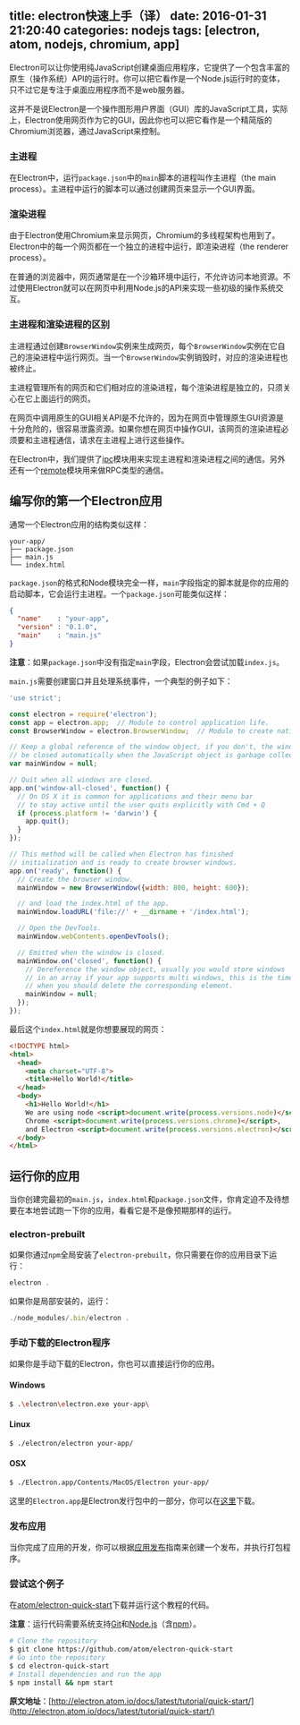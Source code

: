 title: electron快速上手（译）
date: 2016-01-31 21:20:40
categories: nodejs
tags: [electron, atom, nodejs, chromium, app]
---
Electron可以让你使用纯JavaScript创建桌面应用程序，它提供了一个包含丰富的原生（操作系统）API的运行时。你可以把它看作是一个Node.js运行时的变体，只不过它是专注于桌面应用程序而不是web服务器。

这并不是说Electron是一个操作图形用户界面（GUI）库的JavaScript工具，实际上，Electron使用网页作为它的GUI，因此你也可以把它看作是一个精简版的Chromium浏览器，通过JavaScript来控制。

<!--more-->

### 主进程

在Electron中，运行`package.json`中的`main`脚本的进程叫作主进程（the main process）。主进程中运行的脚本可以通过创建网页来显示一个GUI界面。

### 渲染进程

由于Electron使用Chromium来显示网页，Chromium的多线程架构也用到了。Electron中的每一个网页都在一个独立的进程中运行，即渲染进程（the renderer process）。

在普通的浏览器中，网页通常是在一个沙箱环境中运行，不允许访问本地资源。不过使用Electron就可以在网页中利用Node.js的API来实现一些初级的操作系统交互。

### 主进程和渲染进程的区别

主进程通过创建`BrowserWindow`实例来生成网页，每个`BrowserWindow`实例在它自己的渲染进程中运行网页。当一个`BrowserWindow`实例销毁时，对应的渲染进程也被终止。

主进程管理所有的网页和它们相对应的渲染进程，每个渲染进程是独立的，只须关心在它上面运行的网页。

在网页中调用原生的GUI相关API是不允许的，因为在网页中管理原生GUI资源是十分危险的，很容易泄露资源。如果你想在网页中操作GUI，该网页的渲染进程必须要和主进程通信，请求在主进程上进行这些操作。

在Electron中，我们提供了[ipc](http://electron.atom.io/docs/v0.36.5/api/ipc-renderer)模块用来实现主进程和渲染进程之间的通信。另外还有一个[remote](http://electron.atom.io/docs/v0.36.5/api/remote)模块用来做RPC类型的通信。

## 编写你的第一个Electron应用

通常一个Electron应用的结构类似这样：

```
your-app/
├── package.json
├── main.js
└── index.html
```

`package.json`的格式和Node模块完全一样，`main`字段指定的脚本就是你的应用的启动脚本，它会运行主进程。一个`package.json`可能类似这样：

``` json
{
  "name"    : "your-app",
  "version" : "0.1.0",
  "main"    : "main.js"
}
```

__注意__：如果`package.json`中没有指定`main`字段，Electron会尝试加载`index.js`。

`main.js`需要创建窗口并且处理系统事件，一个典型的例子如下：

``` javascript
'use strict';

const electron = require('electron');
const app = electron.app;  // Module to control application life.
const BrowserWindow = electron.BrowserWindow;  // Module to create native browser window.

// Keep a global reference of the window object, if you don't, the window will
// be closed automatically when the JavaScript object is garbage collected.
var mainWindow = null;

// Quit when all windows are closed.
app.on('window-all-closed', function() {
  // On OS X it is common for applications and their menu bar
  // to stay active until the user quits explicitly with Cmd + Q
  if (process.platform != 'darwin') {
    app.quit();
  }
});

// This method will be called when Electron has finished
// initialization and is ready to create browser windows.
app.on('ready', function() {
  // Create the browser window.
  mainWindow = new BrowserWindow({width: 800, height: 600});

  // and load the index.html of the app.
  mainWindow.loadURL('file://' + __dirname + '/index.html');

  // Open the DevTools.
  mainWindow.webContents.openDevTools();

  // Emitted when the window is closed.
  mainWindow.on('closed', function() {
    // Dereference the window object, usually you would store windows
    // in an array if your app supports multi windows, this is the time
    // when you should delete the corresponding element.
    mainWindow = null;
  });
});
```

最后这个`index.html`就是你想要展现的网页：

``` html
<!DOCTYPE html>
<html>
  <head>
    <meta charset="UTF-8">
    <title>Hello World!</title>
  </head>
  <body>
    <h1>Hello World!</h1>
    We are using node <script>document.write(process.versions.node)</script>,
    Chrome <script>document.write(process.versions.chrome)</script>,
    and Electron <script>document.write(process.versions.electron)</script>.
  </body>
</html>
```

## 运行你的应用

当你创建完最初的`main.js`，`index.html`和`package.json`文件，你肯定迫不及待想要在本地尝试跑一下你的应用，看看它是不是像预期那样的运行。

### electron-prebuilt

如果你通过`npm`全局安装了`electron-prebuilt`，你只需要在你的应用目录下运行：

``` javascript
electron .
```

如果你是局部安装的，运行：

``` javascript
./node_modules/.bin/electron .
```

### 手动下载的Electron程序

如果你是手动下载的Electron，你也可以直接运行你的应用。

#### Windows

``` bash
$ .\electron\electron.exe your-app\
```

#### Linux
``` bash
$ ./electron/electron your-app/
```

#### OSX
``` bash
$ ./Electron.app/Contents/MacOS/Electron your-app/
```

这里的`Electron.app`是Electron发行包中的一部分，你可以在[这里](https://github.com/atom/electron/releases)下载。

### 发布应用

当你完成了应用的开发，你可以根据[应用发布](http://electron.atom.io/docs/v0.36.5/tutorial/application-distribution)指南来创建一个发布，并执行打包程序。

### 尝试这个例子

在[atom/electron-quick-start](https://github.com/atom/electron-quick-start)下载并运行这个教程的代码。

__注意__：运行代码需要系统支持[Git](https://git-scm.com/)和[Node.js](https://nodejs.org/en/download/)（含[npm](https://npmjs.org/)）。

``` bash
# Clone the repository
$ git clone https://github.com/atom/electron-quick-start
# Go into the repository
$ cd electron-quick-start
# Install dependencies and run the app
$ npm install && npm start
```

__原文地址__：[http://electron.atom.io/docs/latest/tutorial/quick-start/](http://electron.atom.io/docs/latest/tutorial/quick-start/)
